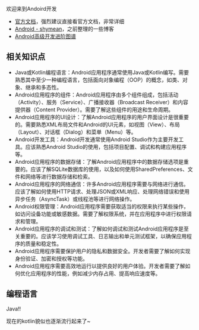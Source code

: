 欢迎来到Andoird开发

* [官方文档](https://developer.android.com/guide?hl=zh-cn)，强烈建议直接看官方文档，非常详细
* [Android  - shymean](https://www.shymean.com/archive/Android)，之前整理的一些博客
* [Android高级开发进阶图谱](https://mp.weixin.qq.com/s/dsSSza4vdy0K6tO26rlFcA)


## 相关知识点
* Java或Kotlin编程语言：Android应用程序通常使用Java或Kotlin编写。需要熟悉其中至少一种编程语言，包括面向对象编程（OOP）的概念，如类、对象、继承和多态性。
* Android应用程序的组件：Android应用程序由多个组件组成，包括活动（Activity）、服务（Service）、广播接收器（Broadcast Receiver）和内容提供器（Content Provider）。需要了解这些组件的用途和生命周期。
* Android应用程序的UI设计：了解Android应用程序的用户界面设计是很重要的。需要熟悉XML布局文件和Android的UI元素，如视图（View）、布局（Layout）、对话框（Dialog）和菜单（Menu）等。
* Android开发工具：Android开发通常使用Android Studio作为主要开发工具。应该熟悉Android Studio的使用，包括项目配置、调试和构建应用程序等。
* Android应用程序的数据存储：了解Android应用程序中的数据存储选项是重要的。应该了解SQLite数据库的使用，以及如何使用SharedPreferences、文件和网络等进行数据存储和检索。
* Android应用程序的网络通信：许多Android应用程序需要与网络进行通信。应该了解如何使用HTTP请求、处理JSON或XML响应、处理网络错误和使用异步任务（AsyncTask）或线程池等进行网络操作。
* Android权限管理：Android应用程序需要获取适当的权限来执行某些操作，如访问设备功能或敏感数据。需要了解权限系统，并在应用程序中进行权限请求和管理。
* Android应用程序的调试和测试：了解如何调试和测试Android应用程序是至关重要的。应该学习使用调试工具、日志输出和单元测试框架，以确保应用程序的质量和稳定性。
* Android应用程序需要保护用户的隐私和数据安全。开发者需要了解如何实现身份验证、加密和授权等功能。
* Android应用程序需要高效地运行以提供良好的用户体验。开发者需要了解如何优化应用程序的性能，例如减少内存占用、提高响应速度等。


## 编程语言

Java!!

现在的kotlin貌似也逐渐流行起来了~